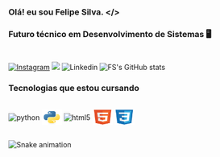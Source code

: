 ### Olá! eu sou Felipe Silva. </>

### Futuro técnico em Desenvolvimento de Sistemas 🖥️

#

[![Instagram](https://img.shields.io/badge/Instagram-E4405F?style=for-the-badge&logo=instagram&logoColor=white)](https://instagram.com/fellipe_125)
<a href = "https://m.facebook.com/fellipe.sillva.96995"><img src="https://img.shields.io/badge/Facebook-1877F2?style=for-the-badge&logo=facebook&logoColor=white" target="_blank"></a>
![Linkedin](https://img.shields.io/badge/LinkedIn-0077B5?style=for-the-badge&logo=linkedin&logoColor=white)
![FS's GitHub stats](https://github-readme-stats.vercel.app/api?username=fellipe157&show_icons=true&theme=green)
### Tecnologias que estou cursando

<div style="display: inline_block"><br/>

 <img align="center" alt="python" src="https://img.shields.io/badge/Python-14354C?style=for-the-badge&logo=python&logoColor=white" />
 <img align="center" alt="Python" height="30" width="40" src="https://raw.githubusercontent.com/devicons/devicon/master/icons/python/python-original.svg">
 <img align="center" alt="html5" src="https://img.shields.io/badge/HTML5-E34F26?style=for-the-badge&logo=html5&logoColor=white" />
 <img align="center" alt="HTML" height="30" width="40" src="https://raw.githubusercontent.com/devicons/devicon/master/icons/html5/html5-original.svg">
 <img align="center" alt="CSS" height="30" width="40" src="https://raw.githubusercontent.com/devicons/devicon/master/icons/css3/css3-original.svg">
</div><br/>

![Snake animation](https://github.com/rafaballerini2/rafaballerini2/blob/output/github-contribution-grid-snake.svg)
